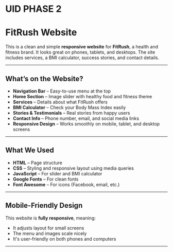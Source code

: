 # UID PHASE 2

# FitRush Website

This is a clean and simple **responsive website** for **FitRush**, a health and fitness brand. It looks great on phones, tablets, and desktops. The site includes services, a BMI calculator, success stories, and contact details.

---

## What’s on the Website?

- **Navigation Bar** – Easy-to-use menu at the top  
- **Home Section** – Image slider with healthy food and fitness theme  
- **Services** – Details about what FitRush offers  
- **BMI Calculator** – Check your Body Mass Index easily  
- **Stories & Testimonials** – Real stories from happy users  
- **Contact Info** – Phone number, email, and social media links  
- **Responsive Design** – Works smoothly on mobile, tablet, and desktop screens

---

##  What We Used

- **HTML** – Page structure  
- **CSS** – Styling and responsive layout using media queries  
- **JavaScript** – For slider and BMI calculator  
- **Google Fonts** – For clean fonts  
- **Font Awesome** – For icons (Facebook, email, etc.)

---

## Mobile-Friendly Design

This website is **fully responsive**, meaning:

- It adjusts layout for small screens  
- The menu and images scale nicely  
- It's user-friendly on both phones and computers

---
